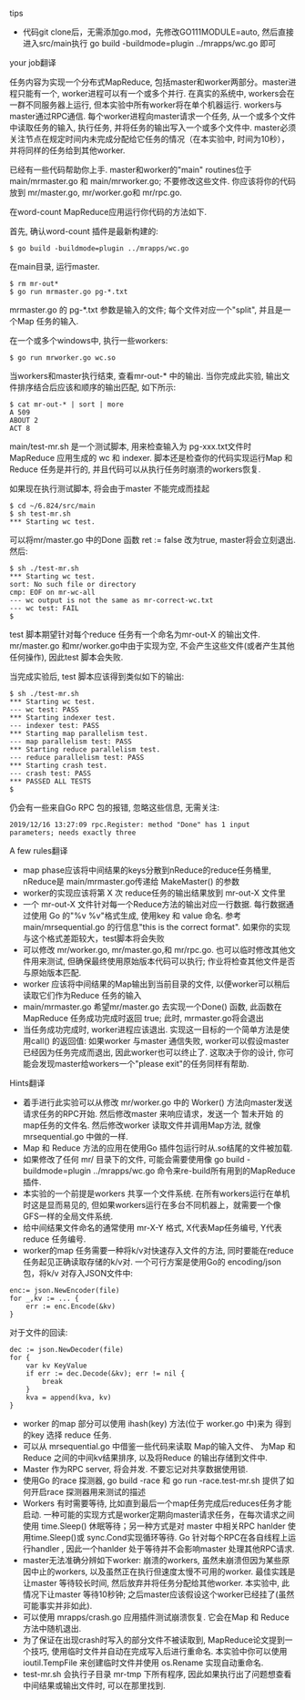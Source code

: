 tips

- 代码git clone后，无需添加go.mod，先修改GO111MODULE=auto, 然后直接进入src/main执行 go build -buildmode=plugin ../mrapps/wc.go 即可

your job翻译

任务内容为实现一个分布式MapReduce, 包括master和worker两部分。master进程只能有一个, worker进程可以有一个或多个并行. 在真实的系统中, workers会在一群不同服务器上运行, 但本实验中所有worker将在单个机器运行. workers与master通过RPC通信. 每个worker进程向master请求一个任务, 从一个或多个文件中读取任务的输入, 执行任务, 并将任务的输出写入一个或多个文件中. master必须关注节点在规定时间内未完成分配给它任务的情况（在本实验中, 时间为10秒），并将同样的任务给到其他worker.

已经有一些代码帮助你上手. master和worker的"main" routines位于 main/mrmaster.go 和 main/mrworker.go; 不要修改这些文件. 你应该将你的代码放到 mr/master.go, mr/worker.go和 mr/rpc.go.

在word-count MapReduce应用运行你代码的方法如下.

首先, 确认word-count 插件是最新构建的:
```shell
$ go build -buildmode=plugin ../mrapps/wc.go
```

在main目录, 运行master.
```shell
$ rm mr-out*
$ go run mrmaster.go pg-*.txt
```

mrmaster.go 的 pg-*.txt 参数是输入的文件; 每个文件对应一个"split", 并且是一个Map 任务的输入.

在一个或多个windows中, 执行一些workers:
 ```
$ go run mrworker.go wc.so
 ```

当workers和master执行结束, 查看mr-out-* 中的输出. 当你完成此实验, 输出文件排序结合后应该和顺序的输出匹配, 如下所示:

```
$ cat mr-out-* | sort | more
A 509
ABOUT 2
ACT 8
```
main/test-mr.sh 是一个测试脚本, 用来检查输入为 pg-xxx.txt文件时 MapReduce 应用生成的 wc 和 indexer. 脚本还是检查你的代码实现运行Map 和Reduce 任务是并行的, 并且代码可以从执行任务时崩溃的workers恢复.

如果现在执行测试脚本, 将会由于master 不能完成而挂起
```
$ cd ~/6.824/src/main
$ sh test-mr.sh
*** Starting wc test.
```

可以将mr/master.go 中的Done 函数 ret := false 改为true, master将会立刻退出. 然后:
```
$ sh ./test-mr.sh
*** Starting wc test.
sort: No such file or directory
cmp: EOF on mr-wc-all
--- wc output is not the same as mr-correct-wc.txt
--- wc test: FAIL
$
```

test 脚本期望针对每个reduce 任务有一个命名为mr-out-X 的输出文件. mr/master.go 和mr/worker.go中由于实现为空, 不会产生这些文件(或者产生其他任何操作), 因此test 脚本会失败.

当完成实验后, test 脚本应该得到类似如下的输出:

```
$ sh ./test-mr.sh
*** Starting wc test.
--- wc test: PASS
*** Starting indexer test.
--- indexer test: PASS
*** Starting map parallelism test.
--- map parallelism test: PASS
*** Starting reduce parallelism test.
--- reduce parallelism test: PASS
*** Starting crash test.
--- crash test: PASS
*** PASSED ALL TESTS
$
```

仍会有一些来自Go RPC 包的报错, 忽略这些信息, 无需关注:
```
2019/12/16 13:27:09 rpc.Register: method "Done" has 1 input parameters; needs exactly three
```

A few rules翻译
- map phase应该将中间结果的keys分散到nReduce的reduce任务桶里, nReduce是 main/mrmaster.go传递给 MakeMaster() 的参数
- worker的实现应该将第 X 次 reduce任务的输出结果放到 mr-out-X 文件里
- 一个 mr-out-X 文件针对每一个Reduce方法的输出对应一行数据. 每行数据通过使用 Go 的"%v %v"格式生成, 使用key 和 value 命名. 参考 main/mrsequential.go 的行信息"this is the correct format". 如果你的实现与这个格式差距较大，test脚本将会失败
- 可以修改 mr/worker.go, mr/master.go,和 mr/rpc.go. 也可以临时修改其他文件用来测试, 但确保最终使用原始版本代码可以执行; 作业将检查其他文件是否与原始版本匹配.
- worker 应该将中间结果的Map输出到当前目录的文件, 以便worker可以稍后读取它们作为Reduce 任务的输入
- main/mrmaster.go 希望mr/master.go 去实现一个Done() 函数, 此函数在MapReduce 任务成功完成时返回 true; 此时, mrmaster.go将会退出
- 当任务成功完成时, worker进程应该退出. 实现这一目标的一个简单方法是使用call() 的返回值: 如果worker 与master 通信失败, worker可以假设master 已经因为任务完成而退出, 因此worker也可以终止了. 这取决于你的设计, 你可能会发现master给workers一个"please exit"的任务同样有帮助.

Hints翻译

- 着手进行此实验可以从修改 mr/worker.go 中的 Worker() 方法向master发送请求任务的RPC开始. 然后修改master 来响应请求，发送一个 暂未开始 的map任务的文件名. 然后修改worker 读取文件并调用Map方法, 就像mrsequential.go 中做的一样.
- Map 和 Reduce 方法的应用在使用Go 插件包运行时从.so结尾的文件被加载.
- 如果修改了任何 mr/ 目录下的文件, 可能会需要使用像 go build -buildmode=plugin ../mrapps/wc.go 命令来re-build所有用到的MapReduce插件.
- 本实验的一个前提是workers 共享一个文件系统. 在所有workers运行在单机时这是显而易见的, 但如果workers运行在多台不同机器上，就需要一个像GFS一样的全局文件系统.
- 给中间结果文件命名的通常使用 mr-X-Y 格式, X代表Map任务编号, Y代表 reduce 任务编号.
- worker的map 任务需要一种将k/v对快速存入文件的方法, 同时要能在reduce 任务起见正确读取存储的k/v对. 一个可行方案是使用Go的 encoding/json 包，将k/v 对存入JSON文件中:
```
enc:= json.NewEncoder(file)
for _,kv := ... {
    err := enc.Encode(&kv)
}
```
对于文件的回读:
```
dec := json.NewDecoder(file)
for {
    var kv KeyValue
    if err := dec.Decode(&kv); err != nil {
        break
    }
    kva = append(kva, kv)
}
```

- worker 的map 部分可以使用 ihash(key) 方法(位于 worker.go 中)来为 得到的key 选择 reduce 任务.
- 可以从 mrsequential.go 中借鉴一些代码来读取 Map的输入文件、 为Map 和Reduce 之间的中间kv结果排序, 以及将Reduce 的输出存储到文件中.
- Master 作为RPC server, 将会并发. 不要忘记对共享数据使用锁.
- 使用Go 的race 探测器, go build -race 和 go run -race.test-mr.sh 提供了如何开启race 探测器用来测试的描述
- Workers 有时需要等待, 比如直到最后一个map任务完成后reduces任务才能启动. 一种可能的实现方式是worker定期向master请求任务，在每次请求之间使用 time.Sleep() 休眠等待；另一种方式是对 master 中相关RPC hanlder 使用time.Sleep()或 sync.Cond实现循环等待. Go 针对每个RPC在各自线程上运行handler , 因此一个hanlder 处于等待并不会影响master 处理其他RPC请求.
- master无法准确分辨如下worker: 崩溃的workers, 虽然未崩溃但因为某些原因中止的workers, 以及虽然正在执行但速度太慢不可用的worker. 最佳实践是让master 等待较长时间, 然后放弃并将任务分配给其他worker. 本实验中, 此情况下让master 等待10秒钟; 之后master应该假设这个worker已经挂了(虽然可能事实并非如此).
- 可以使用 mrapps/crash.go 应用插件测试崩溃恢复. 它会在Map 和 Reduce 方法中随机退出.
- 为了保证在出现crash时写入的部分文件不被读取到, MapReduce论文提到一个技巧, 使用临时文件并自动在完成写入后进行重命名. 本实验中你可以使用 ioutil.TempFile 来创建临时文件并使用 os.Rename 实现自动重命名.
- test-mr.sh 会执行子目录 mr-tmp 下所有程序, 因此如果执行出了问题想查看中间结果或输出文件时, 可以在那里找到.